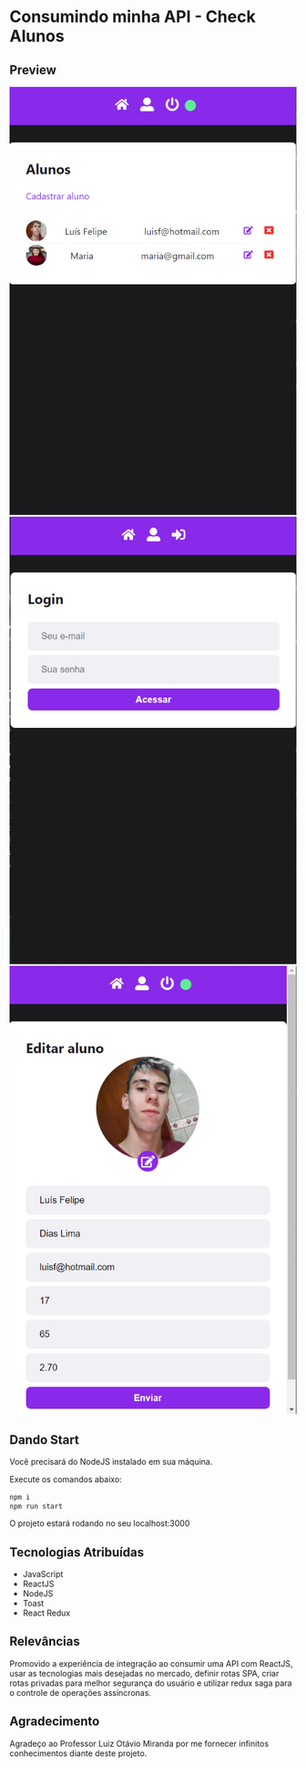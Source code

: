 # Consumindo minha API - Check Alunos

## Preview
![](/src/img/aluno1.PNG)
![](/src/img/aluno2.PNG)
![](/src/img/aluno3.PNG)

## Dando Start

Você precisará do NodeJS instalado em sua máquina.

Execute os comandos abaixo:

```
npm i
npm run start
```

O projeto estará rodando no seu localhost:3000


## Tecnologias Atribuídas
- JavaScript
- ReactJS
- NodeJS
- Toast
- React Redux

## Relevâncias

Promovido a experiência de integração ao consumir uma API com ReactJS, usar as tecnologias mais desejadas no mercado, definir rotas SPA, 
criar rotas privadas para melhor segurança do usuário e utilizar redux saga para o controle de operações assíncronas.

## Agradecimento

Agradeço ao Professor Luiz Otávio Miranda por me fornecer infinitos conhecimentos diante deste projeto.
